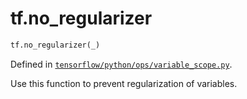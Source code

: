 <div itemscope itemtype="http://developers.google.com/ReferenceObject">
<meta itemprop="name" content="tf.no_regularizer" />
<meta itemprop="path" content="Stable" />
</div>

# tf.no_regularizer

``` python
tf.no_regularizer(_)
```



Defined in [`tensorflow/python/ops/variable_scope.py`](https://www.tensorflow.org/code/tensorflow/python/ops/variable_scope.py).

Use this function to prevent regularization of variables.